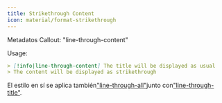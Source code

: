 ```yaml
---
title: Strikethrough Content
icon: material/format-strikethrough
---
```


Metadatos Callout: "line-through-content"

Usage:
```md
> [!info|line-through-content] The title will be displayed as usual
> The content will be displayed as strikethrough
```

El estilo en sí se aplica también["line-through-all"](../combined-styling/page-23.md)junto con["line-through-title"](../title-styling/page-23.md).